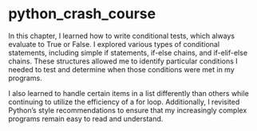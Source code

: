 # python_crash_course

In this chapter, I learned how to write conditional tests, which always evaluate to True or False. I explored various types of conditional statements, including simple if statements, if-else chains, and if-elif-else chains. These structures allowed me to identify particular conditions I needed to test and determine when those conditions were met in my programs.

I also learned to handle certain items in a list differently than others while continuing to utilize the efficiency of a for loop. Additionally, I revisited Python’s style recommendations to ensure that my increasingly complex programs remain easy to read and understand.
